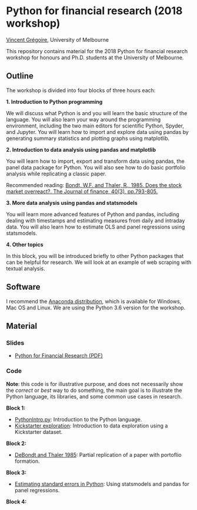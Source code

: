 # Python for financial research (2018 workshop)

[Vincent Grégoire](http://www.vincentgregoire.com), University of Melbourne

This repository contains material for the 2018 Python for financial research workshop for honours and Ph.D. students at the University of Melbourne.

## Outline

The workshop is divided into four blocks of three hours each:

**1. Introduction to Python programming**

We will discuss what Python is and you will learn the basic structure of the
language. You will also learn your way around the programming environment,
including the two main editors for scientific Python, Spyder, and Jupyter.
You will learn how to import and explore data using pandas by generating summary statistics and plotting graphs using matplotlib.

**2.    Introduction to data analysis using pandas and matplotlib**

You will learn how to import, export and transform data using pandas, the
panel data package for Python. You will also see how to do basic portfolio
analysis while replicating a classic paper.

Recommended reading: [Bondt, W.F. and Thaler, R., 1985. Does the stock market overreact?. The Journal of finance, 40(3), pp.793-805.](http://onlinelibrary.wiley.com/doi/10.1111/j.1540-6261.1985.tb05004.x/full)

**3.    More data analysis using pandas and statsmodels**

You will learn more advanced features of Python and pandas, including dealing
with timestamps and estimating measures from daily and intraday data. You
will also learn how to estimate OLS and panel regressions using statsmodels.

**4.    Other topics**

In this block, you will be introduced briefly to other Python packages that 
can be helpful for research. We will look at an example of web scraping with
textual analysis.

## Software

I recommend the [Anaconda distribution](https://www.anaconda.com/download/),
which is available for Windows, Mac OS and  Linux. We are using the Python
3.6 version for the workshop.


## Material


### Slides

- [Python for Financial Research (PDF)](https://github.com/vgreg/python-finance-unimelb2018/blob/master/slides/PythonWorkshopMarch2018.pdf)


### Code


**Note**: this code is for illustrative purpose, and does not necessarily show
the *correct* or *best* way to do something, the main goal is to illustrate
the Python language, its libraries, and some common use cases in research.

**Block 1:**

- [PythonIntro.py](https://github.com/vgreg/python-finance-unimelb2018/blob/master/code/PythonIntro.py): Introduction to the Python language.
- [Kickstarter exploration](https://github.com/vgreg/python-finance-unimelb2018/blob/master/notebooks/kickstarter/KickstarterExploration.ipynb): Introduction to data exploration using a Kickstarter dataset.

**Block 2:**

- [DeBondt and Thaler 1985](https://github.com/vgreg/python-finance-unimelb2018/blob/master/notebooks/debondt_thaler_1985/DeBondtThaler.ipynb): Partial replication of a paper with portoflio formation.

**Block 3:**

- [Estimating standard errors in Python](https://github.com/vgreg/python-se): Using statsmodels and pandas for panel regressions.

**Block 4:**

